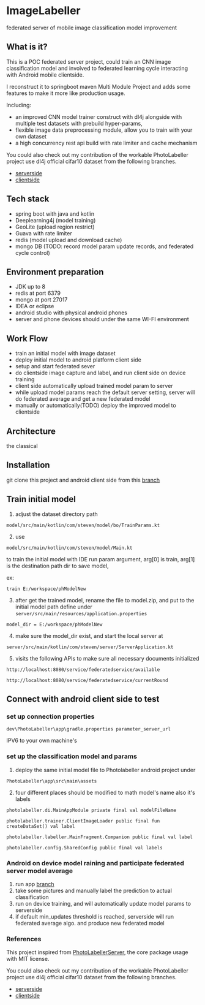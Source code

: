 # ImageLabeller
federated server of mobile image classification model improvement

## What is it?
This is a POC federated server project, could train an CNN image classification model and involved to 
federated learning cycle interacting with Android mobile clientside.

I reconstruct it to springboot maven Multi Module Project and adds some features to make it more like production usage.

Including: 
- an improved CNN model trainer construct with dl4j alongside with multiple test datasets with prebuild hyper-params, 
- flexible image data preprocessing module, allow you to train with your own dataset
- a high concurrency rest api build with rate limiter and cache mechanism

You could also check out my contribution of the workable PhotoLabeller project use dl4j official cifar10 dataset from the following branches.
- [serverside](https://github.com/Steven0038/PhotoLabeller)
- [clientside](https://github.com/Steven0038/PhotoLabellerServer)

## Tech stack
- spring boot with java and kotlin
- Deeplearning4j (model training)
- GeoLite (upload region restrict)
- Guava with rate limiter
- redis (model upload and download cache)
- mongo DB (TODO: record model param update records, and federated cycle control)

## Environment preparation
- JDK up to 8
- redis at port 6379
- mongo at port 27017
- IDEA or eclipse
- android studio with physical android phones
- server and phone devices should under the same WI-FI environment

## Work Flow
- train an initial model with image dataset
- deploy initial model to android platform client side
- setup and start federated sever
- do clientside image capture and label, and run client side on device training
- client side automatically upload trained model param to server
- while upload model params reach the default server setting, server will do federated average and get a new federated model
- manually or automatically(TODO) deploy the improved model to clientside

## Architecture
the classical   

## Installation
git clone this project and android client side from this [branch](https://github.com/Steven0038/PhotoLabeller)

## Train initial model
1. adjust the dataset directory path
`````
model/src/main/kotlin/com/steven/model/bo/TrainParams.kt
`````

2. use 
````
model/src/main/kotlin/com/steven/model/Main.kt
````
to train the initial model with IDE run param argument, arg[0] is train, arg[1] is the destination path dir to save model,

ex:
````
train E:/workspace/phModelNew
````

3. after get the trained model, rename the file to model.zip, and put to the initial model path define under
```server/src/main/resources/application.properties```
````
model_dir = E:/workspace/phModelNew
````

4. make sure the model_dir exist, and start the local server at
````
server/src/main/kotlin/com/steven/server/ServerApplication.kt
````

5. visits the following APIs to make sure all necessary documents initialized
```
http://localhost:8080/service/federatedservice/available 
```
```
http://localhost:8080/service/federatedservice/currentRound
```

## Connect with android client side to test

### set up connection properties
```
dev\PhotoLabeller\app\gradle.properties parameter_server_url
```
IPV6 to your own machine's

### set up the classification model and params

1. deploy the same initial model file to Photolabeller android project under
```
PhotoLabeller\app\src\main\assets
```

2. four different places should be modified to math model's name also it's labels 
```
photolabeller.di.MainAppModule private final val modelFileName
```
````
photolabeller.trainer.ClientImageLoader public final fun createDataSet() val label
````
````
photolabeller.labeller.MainFragment.Companion public final val label
````
```
photolabeller.config.SharedConfig public final val labels
```

### Android on device model raining and participate federated server model average
1. run app [branch](https://github.com/Steven0038/PhotoLabeller)
2. take some pictures and manually label the prediction to actual classification
3. run on device training, and will automatically update model params to serverside
4. if default min_updates threshold is reached, serverside will run federated average algo. and produce new federated model

### References
This project inspired from [PhotoLabellerServer](https://github.com/mccorby/PhotoLabellerServer),
the core package usage with MIT license.

You could also check out my contribution of the workable PhotoLabeller project use dl4j official cifar10 dataset from the following branches.
- [serverside](https://github.com/Steven0038/PhotoLabeller)
- [clientside](https://github.com/Steven0038/PhotoLabellerServer)